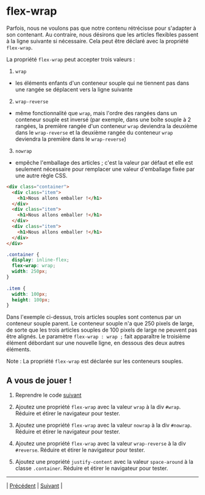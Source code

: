 # flex-wrap

Parfois, nous ne voulons pas que notre contenu rétrécisse pour s'adapter à son contenant. Au contraire, nous désirons que les articles flexibles passent à la ligne suivante si nécessaire. Cela peut être déclaré avec la propriété `flex-wrap`. 

La propriété `flex-wrap` peut accepter trois valeurs :
1. `wrap`
  - les éléments enfants d'un conteneur souple qui ne tiennent pas dans une rangée se déplacent vers la ligne suivante
2. `wrap-reverse`
  - même fonctionnalité que `wrap`, mais l'ordre des rangées dans un conteneur souple est inversé (par exemple, dans une boîte souple à 2 rangées, la première rangée d'un conteneur `wrap` deviendra la deuxième dans le `wrap-reverse` et la deuxième rangée du conteneur `wrap` deviendra la première dans le `wrap-reverse`)
3. `nowrap`
  - empêche l'emballage des articles ; c'est la valeur par défaut et elle est seulement nécessaire pour remplacer une valeur d'emballage fixée par une autre règle CSS.

```html
<div class="container">
  <div class="item">
    <h1>Nous allons emballer !</h1>
  </div>
  <div class="item">
    <h1>Nous allons emballer !</h1>
  </div>
  <div class="item">
    <h1>Nous allons emballer !</h1>
  </div>
</div>
```

```css
.container {
  display: inline-flex;
  flex-wrap: wrap;
  width: 250px;
}
 
.item {
  width: 100px;
  height: 100px;
}
```

Dans l'exemple ci-dessus, trois articles souples sont contenus par un conteneur souple parent. Le conteneur souple n'a que 250 pixels de large, de sorte que les trois articles souples de 100 pixels de large ne peuvent pas être alignés. Le paramètre `flex-wrap : wrap ;` fait apparaître le troisième élément débordant sur une nouvelle ligne, en dessous des deux autres éléments.

Note : La propriété `flex-wrap` est déclarée sur les conteneurs souples.

## A vous de jouer !

1. Reprendre le code [suivant](./versions-exercices/v0-13-10/)

2. Ajoutez une propriété `flex-wrap` avec la valeur `wrap` à la div  `#wrap`. Réduire et étirer le navigateur pour tester.

3. Ajoutez une propriété `flex-wrap` avec la valeur `nowrap` à la div `#nowrap`. Réduire et étirer le navigateur pour tester.

4. Ajoutez une propriété `flex-wrap` avec la valeur `wrap-reverse` à la div `#reverse`. Réduire et étirer le navigateur pour tester.

5. Ajoutez une propriété `justify-content` avec la valeur `space-around` à la classe `.container`. Réduire et étirer le navigateur pour tester.


___
| [Précédent](./9-flex.md)       | [Suivant](./11-align-content.md)    |
